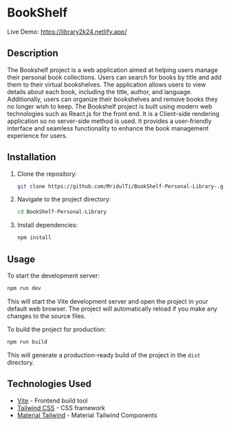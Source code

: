 # BookShelf
Live Demo: https://library2k24.netlify.app/
## Description

The Bookshelf project is a web application aimed at helping users manage their personal book collections. Users can search for books by title and add them to their virtual bookshelves. The application allows users to view details about each book, including the title, author, and language. Additionally, users can organize their bookshelves and remove books they no longer wish to keep. The Bookshelf project is built using modern web technologies such as React.js for the front end. It is a Client-side rendering application so no server-side method is used. It provides a user-friendly interface and seamless functionality to enhance the book management experience for users.

## Installation

1. Clone the repository:

   ```bash
   git clone https://github.com/MridulTi/BookShelf-Personal-Library-.git
   ```

2. Navigate to the project directory:

   ```bash
   cd BookShelf-Personal-Library
   ```

3. Install dependencies:

   ```bash
   npm install
   ```

## Usage

To start the development server:

```bash
npm run dev
```

This will start the Vite development server and open the project in your default web browser. The project will automatically reload if you make any changes to the source files.

To build the project for production:

```bash
npm run build
```

This will generate a production-ready build of the project in the `dist` directory.

## Technologies Used

- [Vite](https://vitejs.dev/) - Frontend build tool
- [Tailwind CSS](https://tailwindcss.com/) - CSS framework
- [Material Tailwind](https://www.material-tailwind.com/) - Material Tailwind Components
